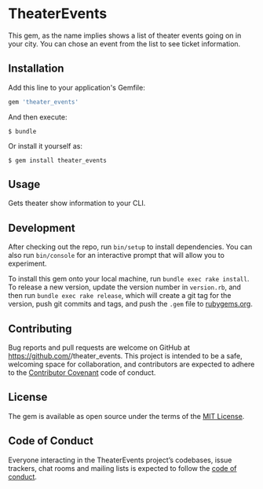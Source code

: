 # TheaterEvents

This gem, as the name implies shows a list of theater events going on in your city.
You can chose an event from the list to see ticket information.

## Installation

Add this line to your application's Gemfile:

```ruby
gem 'theater_events'
```

And then execute:

    $ bundle

Or install it yourself as:

    $ gem install theater_events

## Usage

Gets theater show information to your CLI.

## Development

After checking out the repo, run `bin/setup` to install dependencies. You can also run `bin/console` for an interactive prompt that will allow you to experiment.

To install this gem onto your local machine, run `bundle exec rake install`. To release a new version, update the version number in `version.rb`, and then run `bundle exec rake release`, which will create a git tag for the version, push git commits and tags, and push the `.gem` file to [rubygems.org](https://rubygems.org).

## Contributing

Bug reports and pull requests are welcome on GitHub at https://github.com/<earthctzn>/theater_events. This project is intended to be a safe, welcoming space for collaboration, and contributors are expected to adhere to the [Contributor Covenant](http://contributor-covenant.org) code of conduct.

## License

The gem is available as open source under the terms of the [MIT License](https://opensource.org/licenses/MIT).

## Code of Conduct

Everyone interacting in the TheaterEvents project’s codebases, issue trackers, chat rooms and mailing lists is expected to follow the [code of conduct](https://github.com/<earthctzn>/theater_events/blob/master/CODE_OF_CONDUCT.md).
